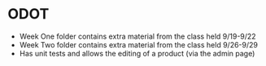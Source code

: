 # ODOT
- Week One folder contains extra material from the class held 9/19-9/22
- Week Two folder contains extra material from the class held 9/26-9/29
 - Has unit tests and allows the editing of a product (via the admin page)
